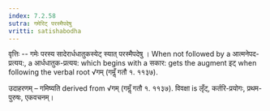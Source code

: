 ```yaml
---
index: 7.2.58
sutra: गमेरिट् परस्मैपदेषु
vritti: satishabodha
---
```



वृत्तिः -- गमेः परस्य सादेरार्धधातुकस्येट् स्यात् परस्मैपदेषु । When not followed by a आत्मनेपद-प्रत्यय:, a आर्धधातुक-प्रत्यय: which begins with a सकार: gets the augment इट् when following the verbal root √गम् (गमॢँ गतौ १. ११३७).


उदाहरणम् – गमिष्यति derived from √गम् (गमॢँ गतौ १. ११३७). विवक्षा is लृँट्, कर्तरि-प्रयोगः, प्रथम-पुरुषः, एकवचनम्।


